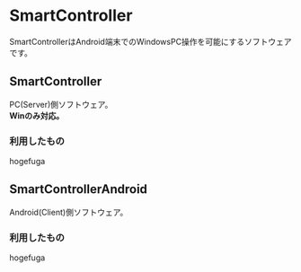 # SmartController
SmartControllerはAndroid端末でのWindowsPC操作を可能にするソフトウェアです。

## SmartController
PC(Server)側ソフトウェア。   
**Winのみ対応。**

### 利用したもの
hogefuga

## SmartControllerAndroid
Android(Client)側ソフトウェア。

### 利用したもの
hogefuga